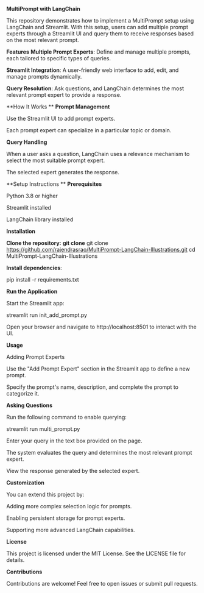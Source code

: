 **MultiPrompt with LangChain**

This repository demonstrates how to implement a MultiPrompt setup using LangChain and Streamlit. With this setup, users can add multiple prompt experts through a Streamlit UI and query them to receive responses based on the most relevant prompt.

**Features**
**Multiple Prompt Experts**: Define and manage multiple prompts, each tailored to specific types of queries.

**Streamlit Integration**: A user-friendly web interface to add, edit, and manage prompts dynamically.

**Query Resolution**: Ask questions, and LangChain determines the most relevant prompt expert to provide a response.

**How It Works
**
**Prompt Management**

Use the Streamlit UI to add prompt experts.

Each prompt expert can specialize in a particular topic or domain.

**Query Handling**

When a user asks a question, LangChain uses a relevance mechanism to select the most suitable prompt expert.

The selected expert generates the response.

**Setup Instructions
**
**Prerequisites**

Python 3.8 or higher

Streamlit installed

LangChain library installed

**Installation**

**Clone the repository:**
**git clone** 
git clone https://github.com/rajendrasrao/MultiPrompt-LangChain-Illustrations.git
cd MultiPrompt-LangChain-Illustrations

**Install dependencies**:

pip install -r requirements.txt

**Run the Application**

Start the Streamlit app:

streamlit run init_add_prompt.py

Open your browser and navigate to http://localhost:8501 to interact with the UI.

**Usage**

Adding Prompt Experts



Use the "Add Prompt Expert" section in the Streamlit app to define a new prompt.

Specify the prompt's name, description, and complete the prompt to categorize it.

**Asking Questions**

Run the following command to enable querying:

streamlit run multi_prompt.py

Enter your query in the text box provided on the page.

The system evaluates the query and determines the most relevant prompt expert.

View the response generated by the selected expert.





**Customization**

You can extend this project by:

Adding more complex selection logic for prompts.

Enabling persistent storage for prompt experts.

Supporting more advanced LangChain capabilities.

**License**

This project is licensed under the MIT License. See the LICENSE file for details.

**Contributions**

Contributions are welcome! Feel free to open issues or submit pull requests.

